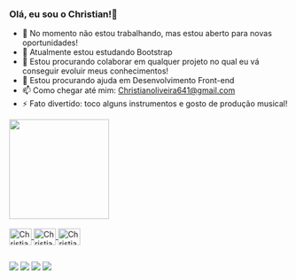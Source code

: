 ### Olá, eu sou o Christian!👋

- 🔭 No momento não estou trabalhando, mas estou aberto para novas oportunidades!
- 🌱 Atualmente estou estudando Bootstrap
- 👯 Estou procurando colaborar em qualquer projeto no qual eu vá conseguir evoluir meus conhecimentos!
- 🤔 Estou procurando ajuda em Desenvolvimento Front-end
- 📫 Como chegar até mim: Christianoliveira641@gmail.com
- ⚡ Fato divertido: toco alguns instrumentos e gosto de produção musical! 

<div>
  <a href="https:/github.com/christian341">
  <img height="180em" src="https://github-readme-stats.vercel.app/api?username=christian341&show_icons=true&theme=dark&radical"/>
  <!--<img height="180em" src="https://github-readme-stats.vercel.app/api/top-langs/?username=christian341&layout=compact&langs_count=16&theme=dark"/>-->
</div>
  
<div style=display: inline_block"><br>
  <img align="center" alt="Christian Figma" height="30" width="40" src="https://cdn.jsdelivr.net/gh/devicons/devicon/icons/figma/figma-original.svg"/>
  <img align="center" alt="Christian Html" height="30" width="40" src="https://cdn.jsdelivr.net/gh/devicons/devicon/icons/html5/html5-original.svg"/>
  <img align="center" alt="Christian Css" height="30" width="40" src="https://cdn.jsdelivr.net/gh/devicons/devicon/icons/css3/css3-original.svg"/>                                 </div>

##

<div>
  <a href="mailto:christianoliveira641@gmail.com"><img src="https://img.shields.io/badge/Gmail-D14836?style=for-the-badge&logo=gmail&logoColor=white"/></a>
  <a href="https://api.whatsapp.com/send?phone=5511985474377&text=Ol%C3%A1%2C%20Christian!"><img src="https://img.shields.io/badge/WhatsApp-25D366?style=for-the-badge&logo=whatsapp&logoColor=white"/></a>
  <a href="https://www.linkedin.com/in/christian-oliveira-5469331a0/"><img src="https://img.shields.io/badge/LinkedIn-0077B5?style=for-the-badge&logo=linkedin&logoColor=white"/></a>
  <a href="https://www.instagram.com/chrisilvas2/"><img src="https://img.shields.io/badge/Instagram-E4405F?style=for-the-badge&logo=instagram&logoColor=white"/></a>
</div>


